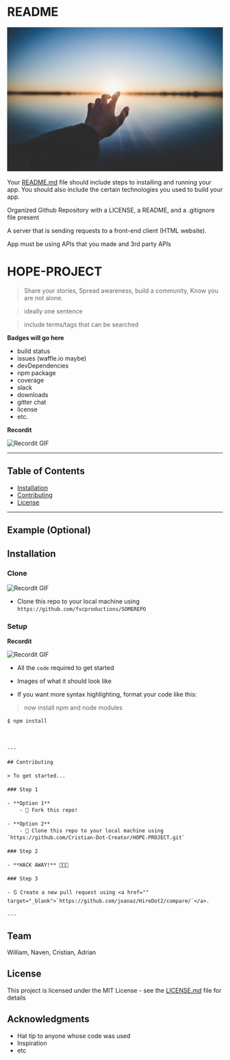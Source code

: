 # README

![ ](Images/photo-1492176273113-2d51f47b23b0.jfif)


Your [README.md](http://readme.md/) file should include steps to installing
and running your app. You should also include the
certain technologies you used to build your app.

Organized Github Repository with a LICENSE, a
README, and a .gitignore file present

A server that is sending requests to a front-end
client (HTML website).

App must be using APIs that you made and 3rd
party APIs



# HOPE-PROJECT

> Share your stories, Spread awareness, build a community, Know you are not alone.

> ideally one sentence

> include terms/tags that can be searched

**Badges will go here**

- build status
- issues (waffle.io maybe)
- devDependencies
- npm package
- coverage
- slack
- downloads
- gitter chat
- license
- etc.


**Recordit**

![Recordit GIF](http://g.recordit.co/oYgG16xUUg.gif)

---

## Table of Contents 
- [Installation](#installation)
- [Contributing](#contributing)
- [License](#license)


---

## Example (Optional)


## Installation

### Clone
![Recordit GIF](http://g.recordit.co/sQPBGKhJSg.gif)

- Clone this repo to your local machine using `https://github.com/fvcproductions/SOMEREPO`

### Setup

**Recordit**

![Recordit GIF](http://g.recordit.co/oYgG16xUUg.gif)

- All the `code` required to get started
- Images of what it should look like

- If you want more syntax highlighting, format your code like this:



> now install npm and node modules

```shell
$ npm install



---

## Contributing

> To get started...

### Step 1

- **Option 1**
    - 🍴 Fork this repo!

- **Option 2**
    - 👯 Clone this repo to your local machine using `https://github.com/Cristian-Dot-Creator/HOPE-PROJECT.git`

### Step 2

- **HACK AWAY!** 🔨🔨🔨

### Step 3

- 🔃 Create a new pull request using <a href="" target="_blank">`https://github.com/joanaz/HireDot2/compare/`</a>.

---
```
## Team

William, Naven, Cristian, Adrian  

## License

This project is licensed under the MIT License - see the [LICENSE.md](LICENSE.md) file for details

## Acknowledgments

* Hat tip to anyone whose code was used
* Inspiration
* etc
